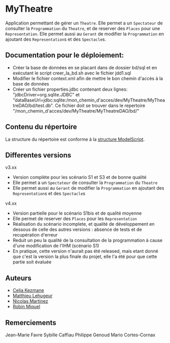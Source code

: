 MyTheatre
=============

Application permettant de gérer un `Theatre`.
Elle permet a un `Spectateur` de consulter la `Programmation` du `Theatre`, et de reserver des `Places` pour une `Representation`.
Elle permet aussi au `Gerant` de modifier la `Programmation` en ajoutant des `Representation`s et des `Spectacle`s. 


Documentation pour le déploiement:
---------------------
* Créer la base de données en se placant dans de dossier bd/sql et en exécutant le script creer_la_bd.sh avec le fichier jdd1.sql
* Modifier le fichier context.xml afin de mettre le bon chemin d'accès à la base de données
* Créer un fichier properties.jdbc contenant deux lignes: "jdbcDriver=org.sqlite.JDBC" et "dataBaseUrl=jdbc:sqlite:/mon_chemin_d'acces/dev/MyTheatre/MyTheatreDAO/bd/test.db". Ce fichier doit se trouver dans le repertoire "/mon_chemin_d'acces/dev/MyTheatre/MyTheatreDAO/bd/"


Contenu du répertoire
---------------------
La structure du répertoire est conforme à la [structure ModelScript](https://modelscript.readthedocs.io/en/latest/artefacts/index.html).


Differentes versions
---------------------
v3.xx
* Version complète pour les scénario S1 et S3 et de bonne qualité
* Elle permet a un `Spectateur` de consulter la `Programmation` du `Theatre`
* Elle permet aussi au `Gerant` de modifier la `Programmation` en ajoutant des `Representation`s et des `Spectacle`s

v4.xx
* Version partielle pour le scénario S1bis et de qualité moyenne
* Elle permet de reserver des `Places` pour les `Representation`
* Réalisation du scénario incomplete, et qualité de développement en dessous de celle des autres versions : absence de tests et de recupération d'erreur
* Reduit un peu la qualité de la consultation de la programmation à cause d'une modification de l'IHM (scénario S1)
* En pratique, cette version n'aurait pas été released, mais etant donné que c'est la version la plus finale du projet, elle l'a été pour que cette partie soit évaluée


Auteurs
---------------------
* [Celia Kezmane](https://github.com/m2cci-CKE)
* [Matthieu Lehugeur](https://github.com/m2cci-MLR)
* [Nicolas Martinez](https://github.com/m2cci-NMZ)
* [Robin Miquel](https://github.com/m2cci-RML)


Remerciements
---------------------
Jean-Marie Favre
Sybille Caffiau
Philippe Genoud
Mario Cortes-Cornax
